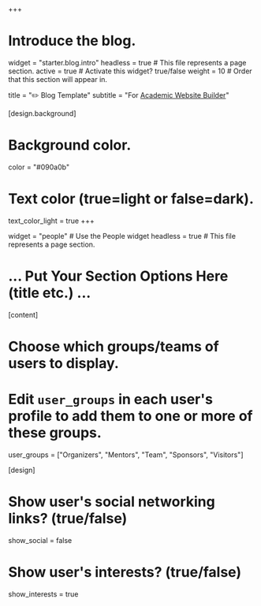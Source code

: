 +++
# Introduce the blog.
widget = "starter.blog.intro"
headless = true  # This file represents a page section.
active = true  # Activate this widget? true/false
weight = 10  # Order that this section will appear in.

title = "✏️ Blog Template"
subtitle = "For [Academic Website Builder](https://sourcethemes.com/academic/)"

[design.background]
  # Background color.
  color = "#090a0b"

  # Text color (true=light or false=dark).
  text_color_light = true
+++

widget = "people"  # Use the People widget
headless = true  # This file represents a page section.

# ... Put Your Section Options Here (title etc.) ...

[content]
  # Choose which groups/teams of users to display.
  #   Edit `user_groups` in each user's profile to add them to one or more of these groups.
  user_groups = ["Organizers",
                 "Mentors",
                 "Team",
                 "Sponsors",
                 "Visitors"]

[design]
  # Show user's social networking links? (true/false)
  show_social = false

  # Show user's interests? (true/false)
  show_interests = true
